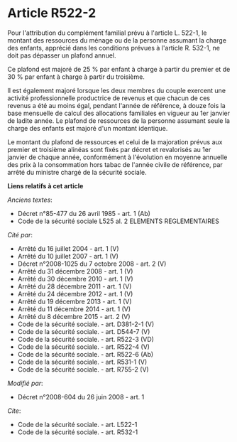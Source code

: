 # Article R522-2

Pour l'attribution du complément familial prévu à l'article L. 522-1, le montant des ressources du ménage ou de la personne
assumant la charge des enfants, apprécié dans les conditions prévues à l'article R. 532-1, ne doit pas dépasser un plafond
annuel. 

Ce plafond est majoré de 25 % par enfant à charge à partir du premier et de 30 % par enfant à charge à partir du troisième. 

Il est également majoré lorsque les deux membres du couple exercent une activité professionnelle productrice de revenus et
que chacun de ces revenus a été au moins égal, pendant l'année de référence, à douze fois la base mensuelle de calcul des
allocations familiales en vigueur au 1er janvier de ladite année. Le plafond de ressources de la personne assumant seule la
charge des enfants est majoré d'un montant identique. 

Le montant du plafond de ressources et celui de la majoration prévus aux premier et troisième alinéas sont fixés par décret
et revalorisés au 1er janvier de chaque année, conformément à l'évolution en moyenne annuelle des prix à la consommation hors
tabac de l'année civile de référence, par arrêté du ministre chargé de la sécurité sociale.

**Liens relatifs à cet article**

_Anciens textes_:

  - Décret n°85-477 du 26 avril 1985 - art. 1 (Ab)
  - Code de la sécurité sociale L525 al. 2 ELEMENTS REGLEMENTAIRES

_Cité par_:

  - Arrêté du 16 juillet 2004 - art. 1 (V)
  - Arrêté du 10 juillet 2007 - art. 1 (V)
  - Décret n°2008-1025 du 7 octobre 2008 - art. 2 (V)
  - Arrêté du 31 décembre 2008 - art. 1 (V)
  - Arrêté du 30 décembre 2010 - art. 1 (V)
  - Arrêté du 28 décembre 2011 - art. 1 (V)
  - Arrêté du 24 décembre 2012 - art. 1 (V)
  - Arrêté du 19 décembre 2013 - art. 1 (V)
  - Arrêté du 11 décembre 2014 - art. 1 (V)
  - Arrêté du 8 décembre 2015 - art. 2 (V)
  - Code de la sécurité sociale. - art. D381-2-1 (V)
  - Code de la sécurité sociale. - art. D544-7 (V)
  - Code de la sécurité sociale. - art. R522-3 (VD)
  - Code de la sécurité sociale. - art. R522-4 (V)
  - Code de la sécurité sociale. - art. R522-6 (Ab)
  - Code de la sécurité sociale. - art. R531-1 (V)
  - Code de la sécurité sociale. - art. R755-2 (V)

_Modifié par_:

  - Décret n°2008-604 du 26 juin 2008 - art. 1

_Cite_:

  - Code de la sécurité sociale. - art. L522-1
  - Code de la sécurité sociale. - art. R532-1
